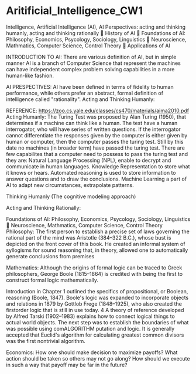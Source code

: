 # Aritificial_Intelligence_CW1

 Intelligence, Artificial Intelligence (AI), 
AI Perspectives: acting and thinking humanly, acting and thinking rationally 
  History of AI 
  Foundations of AI: Philosophy, Economics, Psycology, Sociology, Linguistics
  Neuroscience, Mathmatics, Computer Science, Control Theory 
  Applications of AI
 
 
 INTRODUCTION TO AI:
 There are various definition of AI, but in simple manner AI is a branch of Computer Science that represent the machines can have independent complex problem solving capabilities in a more human-like fashion. 
 
 AI PRESPECTIVES:
AI have been defined in terms of fidelity to human performance, while others prefer an abstract, formal definition of intelligence called "rationality". 
Acting and Thinking Humanly:



REFERENCE:
https://zoo.cs.yale.edu/classes/cs470/materials/aima2010.pdf
Acting Humanly:
The Turing Test was proposed by Alan Turing (1950), that determines if a machine can think like a human. The test have a human interrogator, who will have series of written questions. If the interrogator cannot differentiate the responses given by the computer is either given by human or computer, then the computer passes the turing test. Still by this date no machines (in broader term) have passed the turing test. 
There are few capabilites that a computer need to possess to pass the turing test and they are:
Natural Language Processing (NPL), enable to decrypt and communicate in human languages.
Knowledge Representation to store what it knows or hears.
Automated reasoning is used to store information to answer questions and to draw the conclusions.
Machine Learning a part of AI to adapt new circumstances, extrapolate patterns.

Thinking Humanly (The cognitive modeling approach)



Acting and Thinking Rationally:


Foundations of AI: Philosophy, Economics, Psycology, Sociology, Linguistics
  Neuroscience, Mathmatics, Computer Science, Control Theory 
Philosophy:
The first person to establish a precise set of laws governing the rational part of the mind was Aristotle (384–322 B.C.), whose bust is depicted on the front cover of this book. He created an informal system of syllogisms for sound reasoning that, in theory, allowed one to automatically generate conclusions from premises


Mathematics:
Although the origins of formal logic can be traced to Greek philosophers, George Boole (1815–1864) is credited with being the first to construct formal logic mathematically.

Introduction in Chapter 1 outlined the specifics of propositional, or Boolean, reasoning (Boole, 1847). Boole's logic was expanded to incorporate objects and relations in 1879 by Gottlob Frege (1848–1925), who also created the firstorder logic that is still in use today. 4 A theory of reference developed by Alfred Tarski (1902–1983) explains how to connect logical things to actual world objects.
The next step was to establish the boundaries of what was possible using comALGORITHM putation and logic. It is generally accepted that Euclid's algorithm for calculating greatest common divisors was the first nontrivial algorithm.


Economics:
How one should make decision to maximize payoffs?
What action should be taken so others may not go along?
How should we execute in such a way that payoff may be far in the future?




